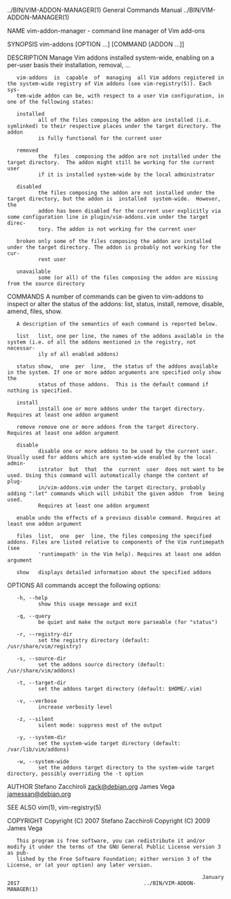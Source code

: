 ../BIN/VIM-ADDON-MANAGER(1)                                   General Commands Manual                                  ../BIN/VIM-ADDON-MANAGER(1)

   NAME
       vim-addon-manager - command line manager of Vim add-ons

   SYNOPSIS
       vim-addons [OPTION ...] [COMMAND [ADDON ...]]

   DESCRIPTION
       Manage Vim addons installed system-wide, enabling on a per-user basis their installation, removal, ...

       vim-addons  is  capable  of  managing  all Vim addons registered in the system-wide registry of Vim addons (see vim-registry(5)). Each sys‐
       tem-wide addon can be, with respect to a user Vim configuration, in one of the following states:

       installed
              all of the files composing the addon are installed (i.e. symlinked) to their respective places under the target directory. The addon
              is fully functional for the current user

       removed
              the  files  composing the addon are not installed under the target directory.  The addon might still be working for the current user
              if it is installed system-wide by the local administrator

       disabled
              the files composing the addon are not installed under the target directory, but the addon is  installed  system-wide.  However,  the
              addon has been disabled for the current user explicitly via some configuration line in plugin/vim-addons.vim under the target direc‐
              tory. The addon is not working for the current user

       broken only some of the files composing the addon are installed under the target directory. The addon is probably not working for the  cur‐
              rent user

       unavailable
              some (or all) of the files composing the addon are missing from the source directory

   COMMANDS
       A  number  of  commands  can  be  given to vim-addons to inspect or alter the status of the addons: list, status, install, remove, disable,
       amend, files, show.

       A description of the semantics of each command is reported below.

       list   list, one per line, the names of the addons available in the system (i.e. of all the addons mentioned in the registry, not necessar‐
              ily of all enabled addons)

       status show,  one  per  line,  the status of the addons available in the system. If one or more addon arguments are specified only show the
              status of those addons.  This is the default command if nothing is specified.

       install
              install one or more addons under the target directory. Requires at least one addon argument

       remove remove one or more addons from the target directory. Requires at least one addon argument

       disable
              disable one or more addons to be used by the current user. Usually used for addons which are system-wide enabled by the local admin‐
              istrator  but  that  the  current  user  does not want to be used. Using this command will automatically change the content of plug‐
              in/vim-addons.vim under the target directory, probably adding ":let" commands which will inhibit the given addon  from  being  used.
              Requires at least one addon argument

       enable undo the effects of a previous disable command. Requires at least one addon argument

       files  list,  one  per  line, the files composing the specified addons. Files are listed relative to components of the Vim runtimepath (see
              'runtimepath' in the Vim help). Requires at least one addon argument

       show   displays detailed information about the specified addons

   OPTIONS
       All commands accept the following options:

       -h, --help
              show this usage message and exit

       -q, --query
              be quiet and make the output more parseable (for "status")

       -r, --registry-dir
              set the registry directory (default: /usr/share/vim/registry)

       -s, --source-dir
              set the addons source directory (default: /usr/share/vim/addons)

       -t, --target-dir
              set the addons target directory (default: $HOME/.vim)

       -v, --verbose
              increase verbosity level

       -z, --silent
              silent mode: suppress most of the output

       -y, --system-dir
              set the system-wide target directory (default: /var/lib/vim/addons)

       -w, --system-wide
              set the addons target directory to the system-wide target directory, possibly overriding the -t option

   AUTHOR
       Stefano Zacchiroli <zack@debian.org> James Vega <jamessan@debian.org>

   SEE ALSO
       vim(1), vim-registry(5)

   COPYRIGHT
       Copyright (C) 2007 Stefano Zacchiroli Copyright (C) 2009 James Vega

       This program is free software, you can redistribute it and/or modify it under the terms of the GNU General Public License version 3 as pub‐
       lished by the Free Software Foundation; either version 3 of the License, or (at your option) any later version.

                                                                   January 2017                                        ../BIN/VIM-ADDON-MANAGER(1)
